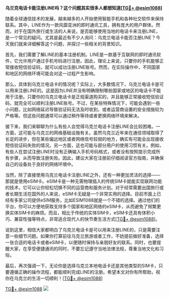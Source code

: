 **乌兰克电话卡能注册LINE吗？这个问题其实很多人都想知道[[TG💪+ @esim1088](https://t.me/s/esim1088)]**

随着全球通信技术的发展，越来越多的人开始使用智能手机和各种社交软件来保持联系。其中，LINE作为一款风靡亚洲的即时通讯工具，拥有庞大的用户群体。然而，对于在国外旅行或生活的人来说，是否能够使用当地的电话卡来注册LINE，是一个常见的疑问。尤其是最近有不少人询问：乌克兰电话卡能否注册LINE？今天我们就来详细解答这个问题，并探讨一些相关的背景知识。

首先，我们需要了解LINE的基本注册机制。LINE是一款基于互联网的即时通讯软件，它允许用户通过手机号码进行注册。因此，理论上来说，只要你的手机能够正常接收短信验证码，就可以成功注册LINE账号。然而，在实际操作中，不同国家和地区的网络环境可能会对这一过程产生影响。

那么，具体到乌克兰电话卡的情况呢？实际上，大多数情况下，乌克兰电话卡是可以用来注册LINE的。这是因为LINE并没有明确限制哪些国家或地区的电话卡不能用于注册。只要你的乌克兰电话卡是正规渠道购买的，并且能够正常接收短信验证码，就完全可以顺利注册LINE账号。不过，在某些特殊情况下，可能会遇到一些小问题，比如网络延迟导致验证码无法及时收到，或者运营商设置的安全措施较为严格等。但这些问题通常可以通过稍作等待或者更换网络环境来解决。

接下来，我们来聊聊为什么有些人会觉得乌克兰电话卡注册LINE会比较困难。一方面，这可能与乌克兰的网络基础设施有关。虽然乌克兰近年来在通信领域取得了长足的进步，但在某些偏远地区或者网络信号较弱的地方，确实有可能会出现接收短信验证码失败的情况。另一方面，这也可能与部分用户的使用习惯有关。例如，有些人在尝试注册LINE时没有正确输入手机号码格式，或者没有按照提示完成所有步骤，从而导致注册失败。因此，建议大家在注册前仔细阅读官方指南，并确保自己的设备处于良好的网络环境中。

当然，除了直接使用乌克兰电话卡注册LINE之外，还有一种更加灵活的选择——那就是使用eSIM卡。eSIM卡是一种无需物理插入的传统SIM卡就能实现联网功能的技术，它可以让你轻松切换不同的运营商和服务计划。对于经常需要出国旅行或者长期生活在国外的人来说，eSIM卡无疑是一个非常实用的选择。目前市面上已经有多家公司提供eSIM服务，比如ESIM1088就是一个不错的选择。通过他们的平台，你可以方便地获取支持多个国家和地区网络的eSIM卡，从而避免了频繁更换实体SIM卡的麻烦。而且，相比于传统的实体SIM卡，eSIM卡还具有体积小巧、兼容性强等特点，非常适合现代人的快节奏生活方式[[TG💪+ @esim1088](https://t.me/s/esim1088)]。

说到这里，相信大家都明白了乌克兰电话卡是可以用来注册LINE的，只是需要注意一些细节问题。如果你打算前往乌克兰旅游或者工作，不妨提前做好准备，选择一张合适的电话卡或者eSIM卡，以便随时保持与亲朋好友的联系。同时，也要提醒大家，在享受便捷通讯的同时，不要忘记遵守当地法律法规，尊重当地文化和习俗。

最后，再次强调一下，无论你是选择乌克兰本地电话卡还是其他类型的SIM卡，只要遵循正确的操作流程，都能顺利完成LINE的注册。希望本文对你有所帮助，祝你在乌克兰的生活一切顺利！[[TG💪+ @esim1088](https://t.me/s/esim1088)]

[TG💪+ @esim1088](https://t.me/s/esim1088) ![](https://i.postimg.cc/4NQfJmqS/Snipaste-2025-05-13-00-14-12.png)
